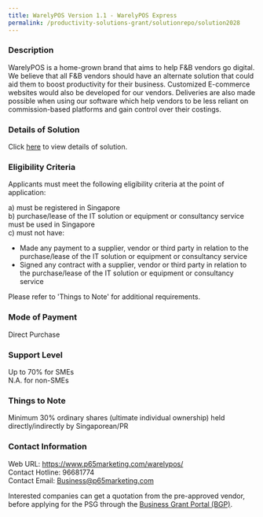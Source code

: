 ```yaml
---
title: WarelyPOS Version 1.1 - WarelyPOS Express
permalink: /productivity-solutions-grant/solutionrepo/solution2028
---
```


### Description

WarelyPOS is a home-grown brand that aims to help F&B vendors go digital. We believe that all F&B vendors should have an alternate solution that could aid them to boost productivity for their business. Customized E-commerce websites would also be developed for our vendors. Deliveries are also made possible when using our software which help vendors to be less reliant on commission-based platforms and gain control over their costings.

### Details of Solution

Click <a href='https://www.gobusiness.gov.sg/images/psg/Plus65Marketing20200771_Desensitised_Annex_3_Part_1.pdf' target='_blank' rel='noopener'>here</a> to view details of solution.

### Eligibility Criteria

Applicants must meet the following eligibility criteria at the point of application:

a) must be registered in Singapore <br>
b) purchase/lease of the IT solution or equipment or consultancy service must be used in Singapore <br>
c) must not have:
- Made any payment to a supplier, vendor or third party in relation to the purchase/lease of the IT solution or equipment or consultancy service
- Signed any contract with a supplier, vendor or third party in relation to the purchase/lease of the IT solution or equipment or consultancy service

Please refer to 'Things to Note' for additional requirements.

### Mode of Payment
Direct Purchase

### Support Level
Up to 70% for SMEs <br>
N.A. for non-SMEs

### Things to Note
Minimum 30% ordinary shares (ultimate individual ownership) held directly/indirectly by Singaporean/PR

### Contact Information
Web URL: https://www.p65marketing.com/warelypos/ <br>Contact Hotline: 96681774 <br>Contact Email: Business@p65marketing.com <br>

Interested companies can get a quotation from the pre-approved vendor, before applying for the PSG through the <a target='_blank' rel='noopener' href='https://www.businessgrants.gov.sg/'>Business Grant Portal (BGP)</a>.
